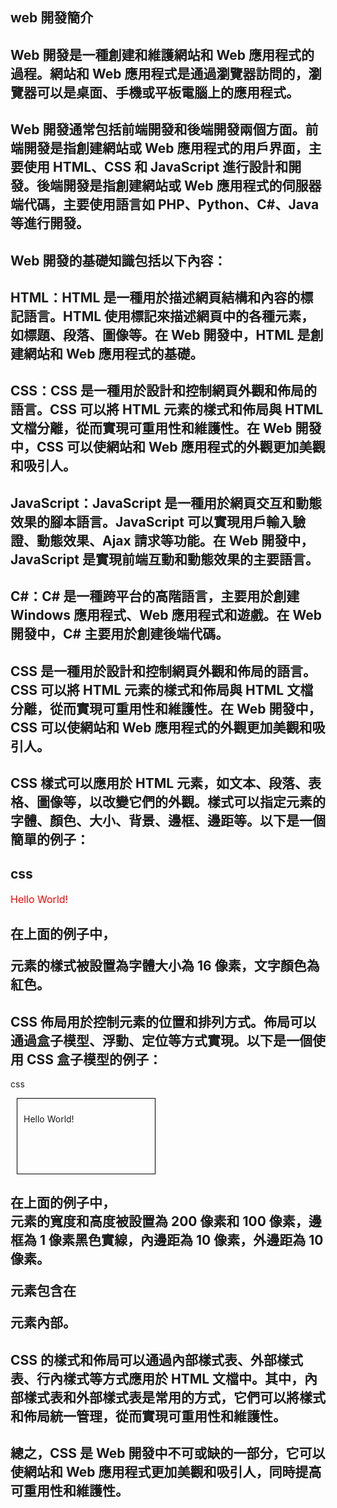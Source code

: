 ## web 開發簡介

## Web 開發是一種創建和維護網站和 Web 應用程式的過程。網站和 Web 應用程式是通過瀏覽器訪問的，瀏覽器可以是桌面、手機或平板電腦上的應用程式。

## Web 開發通常包括前端開發和後端開發兩個方面。前端開發是指創建網站或 Web 應用程式的用戶界面，主要使用 HTML、CSS 和 JavaScript 進行設計和開發。後端開發是指創建網站或 Web 應用程式的伺服器端代碼，主要使用語言如 PHP、Python、C#、Java 等進行開發。

## Web 開發的基礎知識包括以下內容：

## HTML：HTML 是一種用於描述網頁結構和內容的標記語言。HTML 使用標記來描述網頁中的各種元素，如標題、段落、圖像等。在 Web 開發中，HTML 是創建網站和 Web 應用程式的基礎。

## CSS：CSS 是一種用於設計和控制網頁外觀和佈局的語言。CSS 可以將 HTML 元素的樣式和佈局與 HTML 文檔分離，從而實現可重用性和維護性。在 Web 開發中，CSS 可以使網站和 Web 應用程式的外觀更加美觀和吸引人。

## JavaScript：JavaScript 是一種用於網頁交互和動態效果的腳本語言。JavaScript 可以實現用戶輸入驗證、動態效果、Ajax 請求等功能。在 Web 開發中，JavaScript 是實現前端互動和動態效果的主要語言。

## C#：C# 是一種跨平台的高階語言，主要用於創建 Windows 應用程式、Web 應用程式和遊戲。在 Web 開發中，C# 主要用於創建後端代碼。

## CSS 是一種用於設計和控制網頁外觀和佈局的語言。CSS 可以將 HTML 元素的樣式和佈局與 HTML 文檔分離，從而實現可重用性和維護性。在 Web 開發中，CSS 可以使網站和 Web 應用程式的外觀更加美觀和吸引人。

## CSS 樣式可以應用於 HTML 元素，如文本、段落、表格、圖像等，以改變它們的外觀。樣式可以指定元素的字體、顏色、大小、背景、邊框、邊距等。以下是一個簡單的例子：

## css
<p style="font-size: 16px; color: red;">
Hello World!
</p>

## 在上面的例子中，<p> 元素的樣式被設置為字體大小為 16 像素，文字顏色為紅色。
## CSS 佈局用於控制元素的位置和排列方式。佈局可以通過盒子模型、浮動、定位等方式實現。以下是一個使用 CSS 盒子模型的例子：

css
<div style="width: 200px; height: 100px; border: 1px solid black; padding: 10px; margin: 10px;">
  <p>
  Hello World!
  </p>
</div>

## 在上面的例子中，<div> 元素的寬度和高度被設置為 200 像素和 100 像素，邊框為 1 像素黑色實線，內邊距為 10 像素，外邊距為 10 像素。<p> 元素包含在 <div> 元素內部。

## CSS 的樣式和佈局可以通過內部樣式表、外部樣式表、行內樣式等方式應用於 HTML 文檔中。其中，內部樣式表和外部樣式表是常用的方式，它們可以將樣式和佈局統一管理，從而實現可重用性和維護性。

## 總之，CSS 是 Web 開發中不可或缺的一部分，它可以使網站和 Web 應用程式更加美觀和吸引人，同時提高可重用性和維護性。